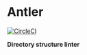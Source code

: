# Antler

[![CircleCI](https://circleci.com/gh/JakeSidSmith/antler/tree/master.svg?style=svg)](https://circleci.com/gh/JakeSidSmith/antler/tree/master)

**Directory structure linter**

